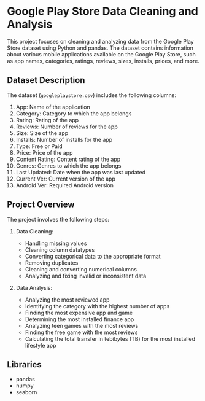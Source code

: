 # Google Play Store Data Cleaning and Analysis

This project focuses on cleaning and analyzing data from the Google Play Store dataset using Python and pandas. The dataset contains information about various mobile applications available on the Google Play Store, such as app names, categories, ratings, reviews, sizes, installs, prices, and more.

## Dataset Description

The dataset (`googleplaystore.csv`) includes the following columns:

1. App: Name of the application
2. Category: Category to which the app belongs
3. Rating: Rating of the app
4. Reviews: Number of reviews for the app
5. Size: Size of the app
6. Installs: Number of installs for the app
7. Type: Free or Paid
8. Price: Price of the app
9. Content Rating: Content rating of the app
10. Genres: Genres to which the app belongs
11. Last Updated: Date when the app was last updated
12. Current Ver: Current version of the app
13. Android Ver: Required Android version

## Project Overview

The project involves the following steps:

1. Data Cleaning:
   - Handling missing values
   - Cleaning column datatypes
   - Converting categorical data to the appropriate format
   - Removing duplicates
   - Cleaning and converting numerical columns
   - Analyzing and fixing invalid or inconsistent data

2. Data Analysis:
   - Analyzing the most reviewed app
   - Identifying the category with the highest number of apps
   - Finding the most expensive app and game
   - Determining the most installed finance app
   - Analyzing teen games with the most reviews
   - Finding the free game with the most reviews
   - Calculating the total transfer in tebibytes (TB) for the most installed lifestyle app

## Libraries

- pandas
- numpy
- seaborn
